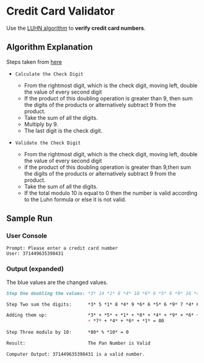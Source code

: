 # Credit Card Validator
Use the [LUHN algorithm](https://en.wikipedia.org/wiki/Luhn_algorithm) to **verify credit card numbers**.

## Algorithm Explanation

Steps taken from [here](http://www.datageneratortools.com/card/calculator)
* `Calculate the Check Digit`
  * From the rightmost digit, which is the check digit, moving left, double the value of every second digit
  * If the product of this doubling operation is greater than 9, then sum the digits of the products or alternatively subtract 9 from the product.
  * Take the sum of all the digits.
  * Multiply by 9.
  * The last digit is the check digit.
  
* `Validate the Check Digit`
  * From the rightmost digit, which is the check digit, moving left, double the value of every second digit
  * if the product of this doubling operation is greater than 9,then sum the digits of the products or alternatively subtract 9 from the product.
  * Take the sum of all the digits.
  * If the total modulo 10 is equal to 0 then the number is valid according to the Luhn formula or else it is not valid.

## Sample Run

### User Console
```
Prompt: Please enter a credit card number
User: 371449635398431
```

### Output (expanded)
The blue values are the changed values.
```md
Step One doubling the values: *3* 14 *1* 8 *4* 18 *6* 6 *5* 6 *9* 16 *4* 6 *1* <- Check Digit

Step Two sum the digits:      *3* 5 *1* 8 *4* 9 *6* 6 *5* 6 *9* 7 *4* 6 *1* <- No digits above 10

Adding them up:               *3* + *5* + *1* + *8* + *4* + *9* + *6* + *6* + *5* + *6* + *9*
                              + *7* + *4* + *6* + *1* = 80
                              
Step Three modulo by 10:      *80* % *10* = 0

Result:                       The Pan Number is Valid

Computer Output: 371449635398431 is a valid number.
```
